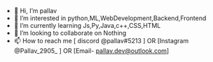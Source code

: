 - 👋 Hi, I’m pallav
- 👀 I’m interested in python,ML,WebDevelopment,Backend,Frontend
- 🌱 I’m currently learning Js,Py,Java,c++,CSS,HTML
- 💞️ I’m looking to collaborate on Nothing
- 📫 How to reach me [ discord @pallav#5213 ] OR [Instagram @Pallav_2905_ ] OR [Email- pallav.dev@outlook.com]

<!---
Pallav2905-py/Pallav2905-py is a ✨ special ✨ repository because its `README.md` (this file) appears on your GitHub profile.
You can click the Preview link to take a look at your changes.
--->
